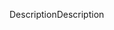 <span data-ttu-id="9887f-101">Description</span><span class="sxs-lookup"><span data-stu-id="9887f-101">Description</span></span>
